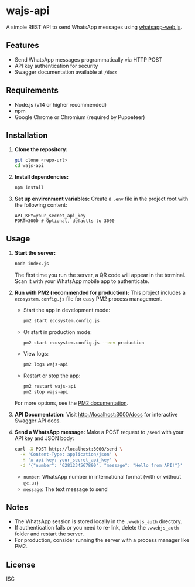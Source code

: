 # wajs-api

A simple REST API to send WhatsApp messages using [whatsapp-web.js](https://github.com/pedroslopez/whatsapp-web.js).

## Features
- Send WhatsApp messages programmatically via HTTP POST
- API key authentication for security
- Swagger documentation available at `/docs`

## Requirements
- Node.js (v14 or higher recommended)
- npm
- Google Chrome or Chromium (required by Puppeteer)

## Installation

1. **Clone the repository:**
   ```bash
   git clone <repo-url>
   cd wajs-api
   ```

2. **Install dependencies:**
   ```bash
   npm install
   ```

3. **Set up environment variables:**
   Create a `.env` file in the project root with the following content:
   ```env
   API_KEY=your_secret_api_key
   PORT=3000 # Optional, defaults to 3000
   ```

## Usage

1. **Start the server:**
   ```bash
   node index.js
   ```
   The first time you run the server, a QR code will appear in the terminal. Scan it with your WhatsApp mobile app to authenticate.

2. **Run with PM2 (recommended for production):**
   This project includes a `ecosystem.config.js` file for easy PM2 process management.
   
   - Start the app in development mode:
     ```bash
     pm2 start ecosystem.config.js
     ```
   - Or start in production mode:
     ```bash
     pm2 start ecosystem.config.js --env production
     ```
   - View logs:
     ```bash
     pm2 logs wajs-api
     ```
   - Restart or stop the app:
     ```bash
     pm2 restart wajs-api
     pm2 stop wajs-api
     ```
   For more options, see the [PM2 documentation](https://pm2.keymetrics.io/).

3. **API Documentation:**
   Visit [http://localhost:3000/docs](http://localhost:3000/docs) for interactive Swagger API docs.

4. **Send a WhatsApp message:**
   Make a POST request to `/send` with your API key and JSON body:
   ```bash
   curl -X POST http://localhost:3000/send \
     -H 'Content-Type: application/json' \
     -H 'x-api-key: your_secret_api_key' \
     -d '{"number": "6281234567890", "message": "Hello from API!"}'
   ```
   - `number`: WhatsApp number in international format (with or without `@c.us`)
   - `message`: The text message to send

## Notes
- The WhatsApp session is stored locally in the `.wwebjs_auth` directory.
- If authentication fails or you need to re-link, delete the `.wwebjs_auth` folder and restart the server.
- For production, consider running the server with a process manager like PM2.

## License
ISC
